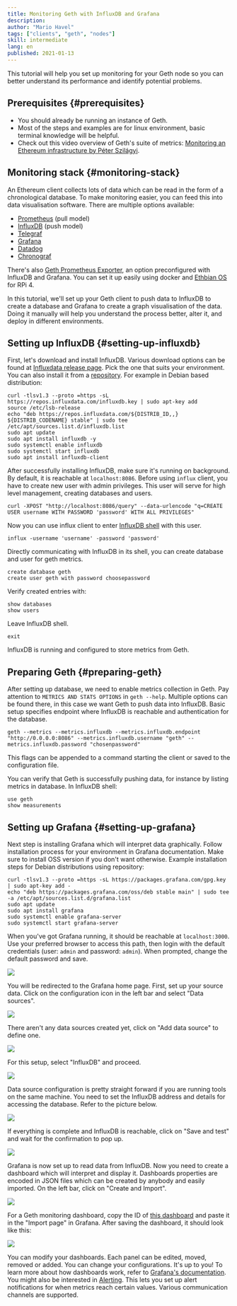 ```yaml
---
title: Monitoring Geth with InfluxDB and Grafana
description:
author: "Mario Havel"
tags: ["clients", "geth", "nodes"]
skill: intermediate
lang: en
published: 2021-01-13
---
```


This tutorial will help you set up monitoring for your Geth node so you can better understand its performance and identify potential problems.

## Prerequisites {#prerequisites}

- You should already be running an instance of Geth.
- Most of the steps and examples are for linux environment, basic terminal knowledge will be helpful.
- Check out this video overview of Geth's suite of metrics: [Monitoring an Ethereum infrastructure by Péter Szilágyi](https://www.youtube.com/watch?v=cOBab8IJMYI).

## Monitoring stack {#monitoring-stack}

An Ethereum client collects lots of data which can be read in the form of a chronological database. To make monitoring easier, you can feed this into data visualisation software. There are multiple options available:

- [Prometheus](https://prometheus.io/) (pull model)
- [InfluxDB](https://www.influxdata.com/get-influxdb/) (push model)
- [Telegraf](https://www.influxdata.com/get-influxdb/)
- [Grafana](https://www.grafana.com/)
- [Datadog](https://www.datadoghq.com/)
- [Chronograf](https://www.influxdata.com/time-series-platform/chronograf/)

There's also [Geth Prometheus Exporter](https://github.com/hunterlong/gethexporter), an option preconfigured with InfluxDB and Grafana. You can set it up easily using docker and [Ethbian OS](https://ethbian.org/index.html) for RPi 4.

In this tutorial, we'll set up your Geth client to push data to InfluxDB to create a database and Grafana to create a graph visualisation of the data. Doing it manually will help you understand the process better, alter it, and deploy in different environments.

## Setting up InfluxDB {#setting-up-influxdb}

First, let's download and install InfluxDB. Various download options can be found at [Influxdata release page](https://portal.influxdata.com/downloads/). Pick the one that suits your environment.
You can also install it from a [repository](https://repos.influxdata.com/). For example in Debian based distribution:

```
curl -tlsv1.3 --proto =https -sL https://repos.influxdata.com/influxdb.key | sudo apt-key add
source /etc/lsb-release
echo "deb https://repos.influxdata.com/${DISTRIB_ID,,} ${DISTRIB_CODENAME} stable" | sudo tee /etc/apt/sources.list.d/influxdb.list
sudo apt update
sudo apt install influxdb -y
sudo systemctl enable influxdb
sudo systemctl start influxdb
sudo apt install influxdb-client
```

After successfully installing InfluxDB, make sure it's running on background. By default, it is reachable at `localhost:8086`.
Before using `influx` client, you have to create new user with admin privileges. This user will serve for high level management, creating databases and users.

```
curl -XPOST "http://localhost:8086/query" --data-urlencode "q=CREATE USER username WITH PASSWORD 'password' WITH ALL PRIVILEGES"
```

Now you can use influx client to enter [InfluxDB shell](https://docs.influxdata.com/influxdb/v1.8/tools/shell/) with this user.

```
influx -username 'username' -password 'password'
```

Directly communicating with InfluxDB in its shell, you can create database and user for geth metrics.

```
create database geth
create user geth with password choosepassword
```

Verify created entries with:

```
show databases
show users
```

Leave InfluxDB shell.

```
exit
```

InfluxDB is running and configured to store metrics from Geth.

## Preparing Geth {#preparing-geth}

After setting up database, we need to enable metrics collection in Geth. Pay attention to `METRICS AND STATS OPTIONS` in `geth --help`. Multiple options can be found there, in this case we want Geth to push data into InfluxDB.
Basic setup specifies endpoint where InfluxDB is reachable and authentication for the database.

```
geth --metrics --metrics.influxdb --metrics.influxdb.endpoint "http://0.0.0.0:8086" --metrics.influxdb.username "geth" --metrics.influxdb.password "chosenpassword"
```

This flags can be appended to a command starting the client or saved to the configuration file.

You can verify that Geth is successfully pushing data, for instance by listing metrics in database. In InfluxDB shell:

```
use geth
show measurements
```

## Setting up Grafana {#setting-up-grafana}

Next step is installing Grafana which will interpret data graphically. Follow installation process for your environment in Grafana documentation. Make sure to install OSS version if you don't want otherwise.
Example installation steps for Debian distributions using repository:

```
curl -tlsv1.3 --proto =https -sL https://packages.grafana.com/gpg.key | sudo apt-key add -
echo "deb https://packages.grafana.com/oss/deb stable main" | sudo tee -a /etc/apt/sources.list.d/grafana.list
sudo apt update
sudo apt install grafana
sudo systemctl enable grafana-server
sudo systemctl start grafana-server
```

When you've got Grafana running, it should be reachable at `localhost:3000`.
Use your preferred browser to access this path, then login with the default credentials (user: `admin` and password: `admin`). When prompted, change the default password and save.

![](./grafana1.png)

You will be redirected to the Grafana home page. First, set up your source data. Click on the configuration icon in the left bar and select "Data sources".

![](./grafana2.png)

There aren't any data sources created yet, click on "Add data source" to define one.

![](./grafana3.png)

For this setup, select "InfluxDB" and proceed.

![](./grafana4.png)

Data source configuration is pretty straight forward if you are running tools on the same machine. You need to set the InfluxDB address and details for accessing the database. Refer to the picture below.

![](./grafana5.png)

If everything is complete and InfluxDB is reachable, click on "Save and test" and wait for the confirmation to pop up.

![](./grafana6.png)

Grafana is now set up to read data from InfluxDB. Now you need to create a dashboard which will interpret and display it. Dashboards properties are encoded in JSON files which can be created by anybody and easily imported. On the left bar, click on "Create and Import".

![](./grafana7.png)

For a Geth monitoring dashboard, copy the ID of [this dashboard](https://grafana.com/grafana/dashboards/13877/) and paste it in the "Import page" in Grafana. After saving the dashboard, it should look like this:

![](./grafana8.png)

You can modify your dashboards. Each panel can be edited, moved, removed or added. You can change your configurations. It's up to you! To learn more about how dashboards work, refer to [Grafana's documentation](https://grafana.com/docs/grafana/latest/dashboards/).
You might also be interested in [Alerting](https://grafana.com/docs/grafana/latest/alerting/). This lets you set up alert notifications for when metrics reach certain values. Various communication channels are supported.
